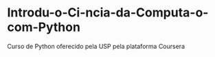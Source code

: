 # Introdu-o-Ci-ncia-da-Computa-o-com-Python
Curso de Python oferecido pela USP pela plataforma Coursera 
